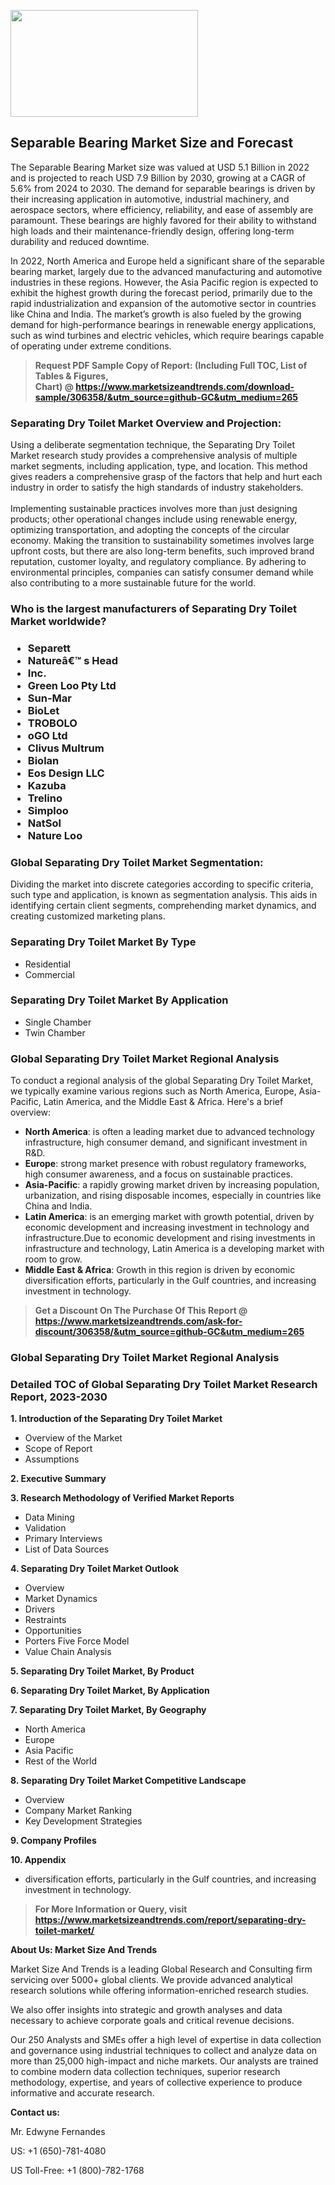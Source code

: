 <p><img class="alignnone size-medium wp-image-20088" src="https://ffe5etoiles.com/wp-content/uploads/2024/12/MST1-300x171.png" alt="" width="300" height="171" /></p><h2>Separable Bearing Market Size and Forecast</h2><p>The Separable Bearing Market size was valued at USD 5.1 Billion in 2022 and is projected to reach USD 7.9 Billion by 2030, growing at a CAGR of 5.6% from 2024 to 2030. The demand for separable bearings is driven by their increasing application in automotive, industrial machinery, and aerospace sectors, where efficiency, reliability, and ease of assembly are paramount. These bearings are highly favored for their ability to withstand high loads and their maintenance-friendly design, offering long-term durability and reduced downtime.</p><p>In 2022, North America and Europe held a significant share of the separable bearing market, largely due to the advanced manufacturing and automotive industries in these regions. However, the Asia Pacific region is expected to exhibit the highest growth during the forecast period, primarily due to the rapid industrialization and expansion of the automotive sector in countries like China and India. The market’s growth is also fueled by the growing demand for high-performance bearings in renewable energy applications, such as wind turbines and electric vehicles, which require bearings capable of operating under extreme conditions.</p></p><blockquote id="" class=""><strong>Request PDF Sample Copy of Report: (Including Full TOC, List of Tables &amp; Figures, Chart)&nbsp;@&nbsp;<strong><a href="https://www.marketsizeandtrends.com/download-sample/306358/&utm_source=github-GC&utm_medium=265" target="_blank">https://www.marketsizeandtrends.com/download-sample/306358/&utm_source=github-GC&utm_medium=265</a></strong></strong></blockquote><h3 id="" class="">Separating Dry Toilet Market&nbsp;Overview and Projection:</h3><p id="" class="">Using a deliberate segmentation technique, the Separating Dry Toilet Market research study provides a comprehensive analysis of multiple market segments, including application, type, and location. This method gives readers a comprehensive grasp of the factors that help and hurt each industry in order to satisfy the high standards of industry stakeholders. <br /> <br />Implementing sustainable practices involves more than just designing products; other operational changes include using renewable energy, optimizing transportation, and adopting the concepts of the circular economy. Making the transition to sustainability sometimes involves large upfront costs, but there are also long-term benefits, such improved brand reputation, customer loyalty, and regulatory compliance. By adhering to environmental principles, companies can satisfy consumer demand while also contributing to a more sustainable future for the world.</p><h3 id="" class="">Who is the largest manufacturers of&nbsp;Separating Dry Toilet Market worldwide?</h3><h3 class=""><p><ul><li>Separett </li><li> Natureâ€™ s Head </li><li> Inc. </li><li> Green Loo Pty Ltd </li><li> Sun-Mar </li><li> BioLet </li><li> TROBOLO </li><li> oGO Ltd </li><li> Clivus Multrum </li><li> Biolan </li><li> Eos Design LLC </li><li> Kazuba </li><li> Trelino </li><li> Simploo </li><li> NatSol </li><li> Nature Loo</li></ul></p></h3><h3 id="" class="">Global&nbsp;Separating Dry Toilet Market Segmentation:</h3><p id="" class="">Dividing the market into discrete categories according to specific criteria, such type and application, is known as segmentation analysis. This aids in identifying certain client segments, comprehending market dynamics, and creating customized marketing plans.</p><h3 id="" class="">Separating Dry Toilet Market&nbsp;By Type</h3><p><p><ul><li>Residential</li><li> Commercial</p></li></ul></p></p><h3 id="" class="">Separating Dry Toilet Market&nbsp;By Application</h3><p class=""><p><ul><li>Single Chamber</li><li> Twin Chamber</li></ul></p></p><h3 id="" class="">Global Separating Dry Toilet Market Regional Analysis</h3><p id="" class="">To conduct a regional analysis of the global Separating Dry Toilet Market, we typically examine various regions such as North America, Europe, Asia-Pacific, Latin America, and the Middle East &amp; Africa. Here's a brief overview:</p><ul><li><strong>North America</strong>: is often a leading market due to advanced technology infrastructure, high consumer demand, and significant investment in R&amp;D.</li><li><strong>Europe</strong>: strong market presence with robust regulatory frameworks, high consumer awareness, and a focus on sustainable practices.</li><li><strong>Asia-Pacific</strong>: a rapidly growing market driven by increasing population, urbanization, and rising disposable incomes, especially in countries like China and India.</li><li><strong>Latin America</strong>: is an emerging market with growth potential, driven by economic development and increasing investment in technology and infrastructure.Due to economic development and rising investments in infrastructure and technology, Latin America is a developing market with room to grow.</li><li><strong>Middle East &amp; Africa</strong>: Growth in this region is driven by economic diversification efforts, particularly in the Gulf countries, and increasing investment in technology.</li></ul><blockquote id="" class=""><strong>Get a Discount On The Purchase Of This Report @ <strong><a href="https://www.marketsizeandtrends.com/ask-for-discount/306358/&utm_source=github-GC&utm_medium=265" target="_blank">https://www.marketsizeandtrends.com/ask-for-discount/306358/&utm_source=github-GC&utm_medium=265</a></strong></strong></blockquote><h3 id="" class="">Global Separating Dry Toilet Market Regional Analysis</h3><h3 id="" class="">Detailed TOC of Global Separating Dry Toilet Market Research Report, 2023-2030</h3><p id="" class=""><strong>1. Introduction of the Separating Dry Toilet Market</strong></p><ul><li>Overview of the Market</li><li>Scope of Report</li><li>Assumptions</li></ul><p id="" class=""><strong>2. Executive Summary</strong></p><p id="" class=""><strong>3. Research Methodology of Verified Market Reports</strong></p><ul><li>Data Mining</li><li>Validation</li><li>Primary Interviews</li><li>List of Data Sources</li></ul><p id="" class=""><strong>4. Separating Dry Toilet Market Outlook</strong></p><ul><li>Overview</li><li>Market Dynamics</li><li>Drivers</li><li>Restraints</li><li>Opportunities</li><li>Porters Five Force Model</li><li>Value Chain Analysis</li></ul><p id="" class=""><strong>5. Separating Dry Toilet Market, By Product</strong></p><p id="" class=""><strong>6. Separating Dry Toilet Market, By Application</strong></p><p id="" class=""><strong>7. Separating Dry Toilet Market, By Geography</strong></p><ul><li>North America</li><li>Europe</li><li>Asia Pacific</li><li>Rest of the World</li></ul><p id="" class=""><strong>8. Separating Dry Toilet Market Competitive Landscape</strong></p><ul><li>Overview</li><li>Company Market Ranking</li><li>Key Development Strategies</li></ul><p id="" class=""><strong>9. Company Profiles</strong></p><p id="" class=""><strong>10. Appendix</strong></p><ul><li>diversification efforts, particularly in the Gulf countries, and increasing investment in technology.</li></ul><blockquote id="" class=""><strong>For More Information or Query, visit <strong><strong><a href="https://www.marketsizeandtrends.com/report/separating-dry-toilet-market/" target="_blank">https://www.marketsizeandtrends.com/report/separating-dry-toilet-market/</a></strong></strong></strong></blockquote><p id="" class=""><strong>About Us: Market Size And Trends</strong></p><p id="" class="">Market Size And Trends is a leading Global Research and Consulting firm servicing over 5000+ global clients. We provide advanced analytical research solutions while offering information-enriched research studies.</p><p id="" class="">We also offer insights into strategic and growth analyses and data necessary to achieve corporate goals and critical revenue decisions.</p><p id="" class="">Our 250 Analysts and SMEs offer a high level of expertise in data collection and governance using industrial techniques to collect and analyze data on more than 25,000 high-impact and niche markets. Our analysts are trained to combine modern data collection techniques, superior research methodology, expertise, and years of collective experience to produce informative and accurate research.</p><p id="" class=""><strong>Contact us:</strong></p><p id="" class="">Mr. Edwyne Fernandes</p><p id="" class="">US: +1 (650)-781-4080</p><p id="" class="">US Toll-Free: +1 (800)-782-1768</p>

